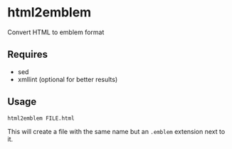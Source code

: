 # html2emblem

Convert HTML to emblem format

## Requires

- sed
- xmllint (optional for better results)

## Usage

```
html2emblem FILE.html
```

This will create a file with the same name but an `.emblem` extension next to it.

